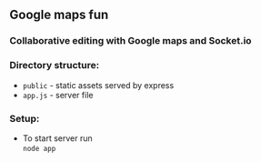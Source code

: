 ## Google maps fun
### Collaborative editing with Google maps and Socket.io

### Directory structure:
- `public` - static assets served by express
- `app.js` - server file

### Setup:
- To start server run <br>
```node app```